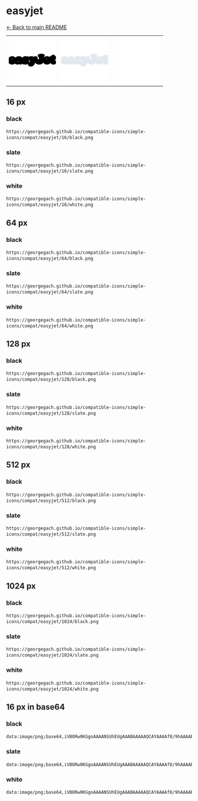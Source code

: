 # easyjet

[← Back to main README](../../README.md)

<table><tr>
  <td><img src="./128/black.png" width="128" alt="easyjet black icon" /></td>
  <td><img src="./128/slate.png" width="128" alt="easyjet slate icon" /></td>
  <td><img src="./128/white.png" width="128" alt="easyjet white icon" /></td>
</tr></table>

## 16 px

### black
```
https://georgegach.github.io/compatible-icons/simple-icons/compat/easyjet/16/black.png
```

### slate
```
https://georgegach.github.io/compatible-icons/simple-icons/compat/easyjet/16/slate.png
```

### white
```
https://georgegach.github.io/compatible-icons/simple-icons/compat/easyjet/16/white.png
```

## 64 px

### black
```
https://georgegach.github.io/compatible-icons/simple-icons/compat/easyjet/64/black.png
```

### slate
```
https://georgegach.github.io/compatible-icons/simple-icons/compat/easyjet/64/slate.png
```

### white
```
https://georgegach.github.io/compatible-icons/simple-icons/compat/easyjet/64/white.png
```

## 128 px

### black
```
https://georgegach.github.io/compatible-icons/simple-icons/compat/easyjet/128/black.png
```

### slate
```
https://georgegach.github.io/compatible-icons/simple-icons/compat/easyjet/128/slate.png
```

### white
```
https://georgegach.github.io/compatible-icons/simple-icons/compat/easyjet/128/white.png
```

## 512 px

### black
```
https://georgegach.github.io/compatible-icons/simple-icons/compat/easyjet/512/black.png
```

### slate
```
https://georgegach.github.io/compatible-icons/simple-icons/compat/easyjet/512/slate.png
```

### white
```
https://georgegach.github.io/compatible-icons/simple-icons/compat/easyjet/512/white.png
```

## 1024 px

### black
```
https://georgegach.github.io/compatible-icons/simple-icons/compat/easyjet/1024/black.png
```

### slate
```
https://georgegach.github.io/compatible-icons/simple-icons/compat/easyjet/1024/slate.png
```

### white
```
https://georgegach.github.io/compatible-icons/simple-icons/compat/easyjet/1024/white.png
```

## 16 px in base64

### black
```
data:image/png;base64,iVBORw0KGgoAAAANSUhEUgAAABAAAAAQCAYAAAAf8/9hAAAABmJLR0QA/wD/AP+gvaeTAAAAnElEQVQ4je3PPQ4BARDF8d/aja2WREQ0OoVWpeAArqFyAdeRuIHKKZxBIxoSovKRCJqpFDSi8m8mM3nz3gx/fkoTrddhgg5qWKGLJfo4oI49HljgjhE2mKBIcEI5DK9hmqGEG3KscUElwlIckWexkIYgDaM7ttFnaMT8HDWNsDzBMH67oYiL2qhijDmm6GGGQRjtQveWxifBny/wBPkFG1qDmCiAAAAAAElFTkSuQmCC
```

### slate
```
data:image/png;base64,iVBORw0KGgoAAAANSUhEUgAAABAAAAAQCAYAAAAf8/9hAAAABmJLR0QA/wD/AP+gvaeTAAAA3ElEQVQ4je3RPUpDURiE4Xe+c/RWUQgSbNKlsE1loZtwCVZuwO0I7sDKVbgFJRBMiIFIUMmP3HPGVizstMpTvuUM7Pyf0fzjeDJZ9H92jaZvJ0p0K/G0pzLUpx5qLmcOv8o6onjhjKlxj1wFlxQ9E1zbdDSeLVegfWGMtyAZsnDgaJEbwdhmY3Eg6EpKrl4iNxkj5GTY4EjICKqkF0MSZKMeMjJrAOOEtJVockm6yNV9R7SqpUPSipaBzSHyFeauwk0KnxZ0m6XzUr0uKeYNHvw63OPsvfdHn+x89wVmfmUNVKCqvgAAAABJRU5ErkJggg==
```

### white
```
data:image/png;base64,iVBORw0KGgoAAAANSUhEUgAAABAAAAAQCAYAAAAf8/9hAAAABmJLR0QA/wD/AP+gvaeTAAAAqUlEQVQ4je3QPWoCARDF8d+6i1upIGFJY2dha2VhDuA1UnmBXEfwBqlyCs9gE9IoJFj5AcFJM5XFVsHKfzPM4817MDy4HxHxHBGjW72IiAmG2GKKDeb4wRO+EfjAFa/4wht6RUQc0c3ACwpU6OAXNT5xRj/LShxQV3lQpqHMoCt2uVdoUj/lLLOsLiJigVG29XDEGAMs8Y4VZljjJYP26Wt9XNNqePA//AGBry1Iqqu+cgAAAABJRU5ErkJggg==
```

